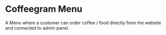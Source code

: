 # Coffeegram Menu
A Menu where a customer can order coffee / food directly from the website and connected to admin panel.